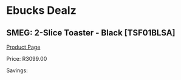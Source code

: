 
# Ebucks Dealz
## SMEG: 2-Slice Toaster - Black [TSF01BLSA]
[Product Page](https://www.ebucks.com/web/shop/productSelected.do?prodId=258486848&catId=704985963)

Price: R3099.00

Savings: 


	